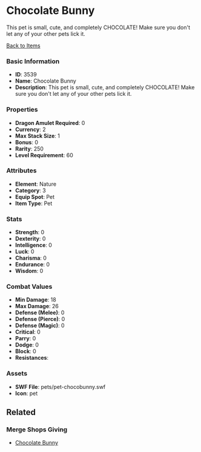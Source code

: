 # Chocolate Bunny

This pet is small, cute, and completely CHOCOLATE!  Make sure you don't let any of your other pets lick it. 

[Back to Items](../items.md)

### Basic Information

- **ID**: 3539
- **Name**: Chocolate Bunny
- **Description**: This pet is small, cute, and completely CHOCOLATE!  Make sure you don&#039;t let any of your other pets lick it. 

### Properties

- **Dragon Amulet Required**: 0
- **Currency**: 2
- **Max Stack Size**: 1
- **Bonus**: 0
- **Rarity**: 250
- **Level Requirement**: 60

### Attributes

- **Element**: Nature
- **Category**: 3
- **Equip Spot**: Pet
- **Item Type**: Pet

### Stats

- **Strength**: 0
- **Dexterity**: 0
- **Intelligence**: 0
- **Luck**: 0
- **Charisma**: 0
- **Endurance**: 0
- **Wisdom**: 0

### Combat Values

- **Min Damage**: 18
- **Max Damage**: 26
- **Defense (Melee)**: 0
- **Defense (Pierce)**: 0
- **Defense (Magic)**: 0
- **Critical**: 0
- **Parry**: 0
- **Dodge**: 0
- **Block**: 0
- **Resistances**: 

### Assets

- **SWF File**: pets/pet-chocobunny.swf
- **Icon**: pet

## Related

### Merge Shops Giving

- [Chocolate Bunny](../merge-shops/65-chocolate-bunny.md)

